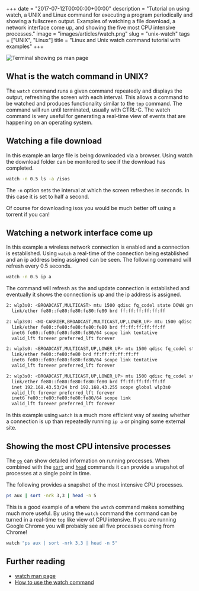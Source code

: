 +++
date = "2017-07-12T00:00:00+00:00"
description = "Tutorial on using watch, a UNIX and Linux command for executing a program periodically and showing a fullscreen output. Examples of watching a file download, a network interface come up, and showing the five most CPU intensive processes."
image = "images/articles/watch.png"
slug = "unix-watch"
tags = ["UNIX", "Linux"]
title = "Linux and Unix watch command tutorial with examples"
+++

![Terminal showing ps man page][2]

## What is the watch command in UNIX?

The `watch` command runs a given command repeatedly and displays the output,
refreshing the screen with each interval. This allows a command to be watched
and produces functionality similar to the `top` command. The command will run
until terminated, usually with CTRL-C. The watch command is very useful for
generating a real-time view of events that are happening on an operating system.

## Watching a file download

In this example an large file is being downloaded via a browser. Using watch the
download folder can be monitored to see if the download has completed.

```sh
watch -n 0.5 ls -a /isos
```

The `-n` option sets the interval at which the screen refreshes in seconds. In
this case it is set to half a second.

Of course for downloading isos you would be much better off using a torrent if
you can!

## Watching a network interface come up

In this example a wireless network connection is enabled and a connection is
established. Using `watch` a real-time of the connection being established and
an ip address being assigned can be seen. The following command will refresh
every 0.5 seconds.

```sh
watch -n 0.5 ip a
```

The command will refresh as the and update connection is established and
eventually it shows the connection is up and the ip address is assigned.

```sh
2: wlp3s0: <BROADCAST,MULTICAST> mtu 1500 qdisc fq_codel state DOWN group default qlen 1000
  link/ether fe80::fe80:fe80:fe80:fe80 brd ff:ff:ff:ff:ff:ff

2: wlp3s0: <NO-CARRIER,BROADCAST,MULTICAST,UP,LOWER_UP> mtu 1500 qdisc fq_codel state DORMANT group default qlen 1000
  link/ether fe80::fe80:fe80:fe80:fe80 brd ff:ff:ff:ff:ff:ff
  inet6 fe80::fe80:fe80:fe80:fe80/64 scope link tentative
  valid_lft forever preferred_lft forever

2: wlp3s0: <BROADCAST,MULTICAST,UP,LOWER_UP> mtu 1500 qdisc fq_codel state UP group default qlen 1000
  link/ether fe80::fe80:fe80 brd ff:ff:ff:ff:ff:ff
  inet6 fe80::fe80:fe80:fe80:fe80/64 scope link tentative
  valid_lft forever preferred_lft forever

2: wlp3s0: <BROADCAST,MULTICAST,UP,LOWER_UP> mtu 1500 qdisc fq_codel state UP group default qlen 1000
  link/ether fe80::fe80:fe80:fe80:fe80 brd ff:ff:ff:ff:ff:ff
  inet 192.168.43.53/24 brd 192.168.43.255 scope global wlp3s0
  valid_lft forever preferred_lft forever
  inet6 fe80::fe80:fe80:fe80:fe80/64 scope link
  valid_lft forever preferred_lft forever
```

In this example using `watch` is a much more efficient way of seeing whether a
connection is up than repeatedly running `ip a` or pinging some external site.

## Showing the most CPU intensive processes

The [`ps`][4] can show detailed information on running processes. When combined
with the [`sort`][5] and [`head`][6] commands it can provide a snapshot of
processes at a single point in time.

The following provides a snapshot of the most intensive CPU processes.

```sh
ps aux | sort -nrk 3,3 | head -n 5
```

This is a good example of a where the `watch` command makes something much more
useful. By using the `watch` command the command can be turned in a real-time
`top` like view of CPU intensive. If you are running Google Chrome you will
probably see all five processes coming from Chrome!

```sh
watch "ps aux | sort -nrk 3,3 | head -n 5"
```

## Further reading

- [watch man page][1]
- [How to use the watch command][3]

[1]: https://linux.die.net/man/1/watch
[2]: /images/articles/watch.png "Linux and Unix watch command"
[3]: http://www.linfo.org/watch.html
[4]: https://shapeshed.com/unix-ps/
[5]: https://shapeshed.com/unix-sort/
[6]: https://shapeshed.com/unix-head/
